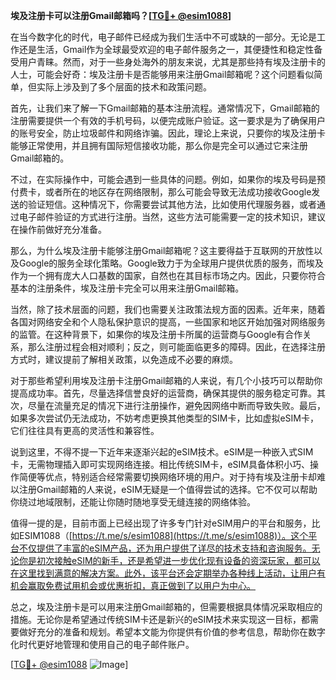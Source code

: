 **埃及注册卡可以注册Gmail邮箱吗？[[TG💪+ @esim1088](https://t.me/s/esim1088)]**

在当今数字化的时代，电子邮件已经成为我们生活中不可或缺的一部分。无论是工作还是生活，Gmail作为全球最受欢迎的电子邮件服务之一，其便捷性和稳定性备受用户青睐。然而，对于一些身处海外的朋友来说，尤其是那些持有埃及注册卡的人士，可能会好奇：埃及注册卡是否能够用来注册Gmail邮箱呢？这个问题看似简单，但实际上涉及到了多个层面的技术和政策问题。

首先，让我们来了解一下Gmail邮箱的基本注册流程。通常情况下，Gmail邮箱的注册需要提供一个有效的手机号码，以便完成账户验证。这一要求是为了确保用户的账号安全，防止垃圾邮件和网络诈骗。因此，理论上来说，只要你的埃及注册卡能够正常使用，并且拥有国际短信接收功能，那么你是完全可以通过它来注册Gmail邮箱的。

不过，在实际操作中，可能会遇到一些具体的问题。例如，如果你的埃及号码是预付费卡，或者所在的地区存在网络限制，那么可能会导致无法成功接收Google发送的验证短信。这种情况下，你需要尝试其他方法，比如使用代理服务器，或者通过电子邮件验证的方式进行注册。当然，这些方法可能需要一定的技术知识，建议在操作前做好充分准备。

那么，为什么埃及注册卡能够注册Gmail邮箱呢？这主要得益于互联网的开放性以及Google的服务全球化策略。Google致力于为全球用户提供优质的服务，而埃及作为一个拥有庞大人口基数的国家，自然也在其目标市场之内。因此，只要你符合基本的注册条件，埃及注册卡完全可以用来注册Gmail邮箱。

当然，除了技术层面的问题，我们也需要关注政策法规方面的因素。近年来，随着各国对网络安全和个人隐私保护意识的提高，一些国家和地区开始加强对网络服务的监管。在这种背景下，如果你的埃及注册卡所属的运营商与Google有合作关系，那么注册过程会相对顺利；反之，则可能面临更多的障碍。因此，在选择注册方式时，建议提前了解相关政策，以免造成不必要的麻烦。

对于那些希望利用埃及注册卡注册Gmail邮箱的人来说，有几个小技巧可以帮助你提高成功率。首先，尽量选择信誉良好的运营商，确保其提供的服务稳定可靠。其次，尽量在流量充足的情况下进行注册操作，避免因网络中断而导致失败。最后，如果多次尝试仍无法成功，不妨考虑更换其他类型的SIM卡，比如虚拟eSIM卡，它们往往具有更高的灵活性和兼容性。

说到这里，不得不提一下近年来逐渐兴起的eSIM技术。eSIM是一种嵌入式SIM卡，无需物理插入即可实现网络连接。相比传统SIM卡，eSIM具备体积小巧、操作简便等优点，特别适合经常需要切换网络环境的用户。对于持有埃及注册卡却难以注册Gmail邮箱的人来说，eSIM无疑是一个值得尝试的选择。它不仅可以帮助你绕过地域限制，还能让你随时随地享受无缝连接的网络体验。

值得一提的是，目前市面上已经出现了许多专门针对eSIM用户的平台和服务，比如ESIM1088（[https://t.me/s/esim1088](https://t.me/s/esim1088)）。这个平台不仅提供了丰富的eSIM产品，还为用户提供了详尽的技术支持和咨询服务。无论你是初次接触eSIM的新手，还是希望进一步优化现有设备的资深玩家，都可以在这里找到满意的解决方案。此外，该平台还会定期举办各种线上活动，让用户有机会赢取免费试用机会或优惠折扣，真正做到了以用户为中心。

总之，埃及注册卡是可以用来注册Gmail邮箱的，但需要根据具体情况采取相应的措施。无论你是希望通过传统SIM卡还是新兴的eSIM技术来实现这一目标，都需要做好充分的准备和规划。希望本文能为你提供有价值的参考信息，帮助你在数字化时代更好地管理和使用自己的电子邮件账户。

[[TG💪+ @esim1088](https://t.me/s/esim1088) ![Image](https://i.postimg.cc/4NQfJmqS/Snipaste-2025-05-13-00-14-12.png)]